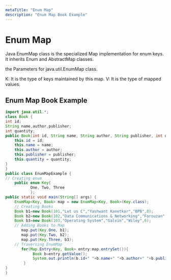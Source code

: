 ```yaml
---
metaTitle: "Enum Map"
description: "Enum Map Book Example"
---
```


# Enum Map


Java EnumMap class is the specialized Map implementation for enum keys. It inherits Enum and AbstractMap classes.

the Parameters for java.util.EnumMap class.

K: It is the type of keys maintained by this map.
V: It is the type of mapped values.



## Enum Map Book Example


```java
import java.util.*;    
class Book {    
int id;    
String name,author,publisher;    
int quantity;    
public Book(int id, String name, String author, String publisher, int quantity) {    
    this.id = id;    
    this.name = name;    
    this.author = author;    
    this.publisher = publisher;    
    this.quantity = quantity;    
}    
}    
public class EnumMapExample {   
// Creating enum  
    public enum Key{  
           One, Two, Three  
           };  
public static void main(String[] args) {    
    EnumMap<Key, Book> map = new EnumMap<Key, Book>(Key.class);  
    // Creating Books    
    Book b1=new Book(101,"Let us C","Yashwant Kanetkar","BPB",8);    
    Book b2=new Book(102,"Data Communications & Networking","Forouzan","Mc Graw Hill",4);    
    Book b3=new Book(103,"Operating System","Galvin","Wiley",6);    
    // Adding Books to Map   
       map.put(Key.One, b1);  
       map.put(Key.Two, b2);  
       map.put(Key.Three, b3);  
    // Traversing EnumMap  
       for(Map.Entry<Key, Book> entry:map.entrySet()){      
            Book b=entry.getValue();    
            System.out.println(b.id+" "+b.name+" "+b.author+" "+b.publisher+" "+b.quantity);     
        }       
}    
} 

```

